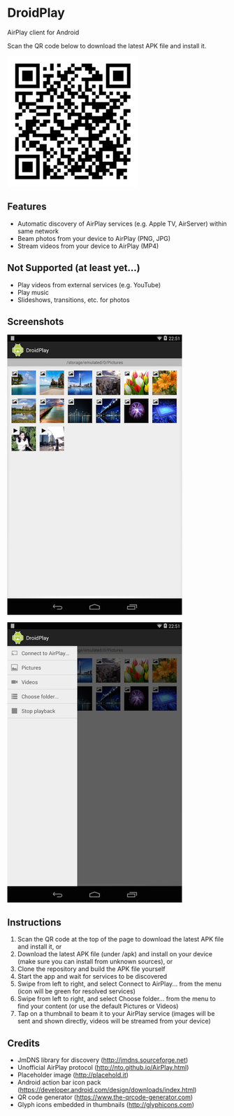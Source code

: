 DroidPlay
=========

AirPlay client for Android

Scan the QR code below to download the latest APK file and install it.

![ScreenShot](/screenshots/qrcode.png)

Features
--------

- Automatic discovery of AirPlay services (e.g. Apple TV, AirServer) within same network
- Beam photos from your device to AirPlay (PNG, JPG)
- Stream videos from your device to AirPlay (MP4)

Not Supported (at least yet...)
-------------------------------

- Play videos from external services (e.g. YouTube)
- Play music
- Slideshows, transitions, etc. for photos

Screenshots
-----------

![ScreenShot](/screenshots/ss-1.png)

![ScreenShot](/screenshots/ss-2.png)

Instructions
------------

1. Scan the QR code at the top of the page to download the latest APK file and install it, or
2. Download the latest APK file (under /apk) and install on your device (make sure you can install from unknown sources), or
3. Clone the repository and build the APK file yourself
4. Start the app and wait for services to be discovered
5. Swipe from left to right, and select Connect to AirPlay... from the menu (icon will be green for resolved services)
6. Swipe from left to right, and select Choose folder... from the menu to find your content (or use the default Pictures or Videos)
7. Tap on a thumbnail to beam it to your AirPlay service (images will be sent and shown directly, videos will be streamed from your device)

Credits
-------

- JmDNS library for discovery (http://jmdns.sourceforge.net)
- Unofficial AirPlay protocol (http://nto.github.io/AirPlay.html)
- Placeholder image (http://placehold.it)
- Android action bar icon pack (https://developer.android.com/design/downloads/index.html)
- QR code generator (https://www.the-qrcode-generator.com)
- Glyph icons embedded in thumbnails (http://glyphicons.com)